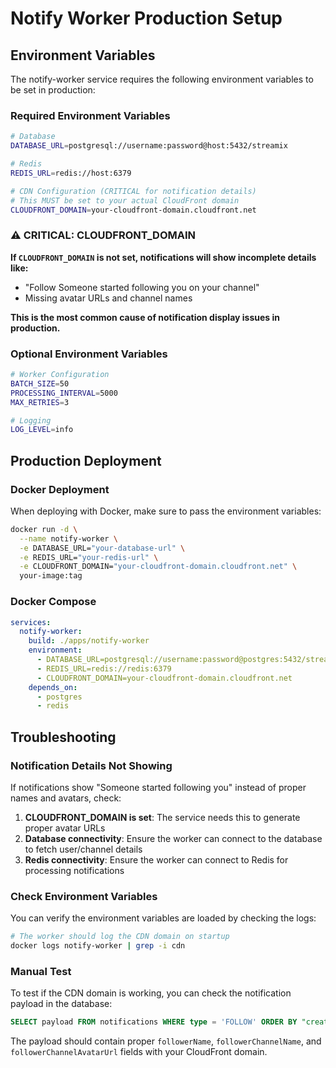# Notify Worker Production Setup

## Environment Variables

The notify-worker service requires the following environment variables to be set in production:

### Required Environment Variables

```bash
# Database
DATABASE_URL=postgresql://username:password@host:5432/streamix

# Redis
REDIS_URL=redis://host:6379

# CDN Configuration (CRITICAL for notification details)
# This MUST be set to your actual CloudFront domain
CLOUDFRONT_DOMAIN=your-cloudfront-domain.cloudfront.net
```

### ⚠️ CRITICAL: CLOUDFRONT_DOMAIN

**If `CLOUDFRONT_DOMAIN` is not set, notifications will show incomplete details like:**
- "Follow Someone started following you on your channel"
- Missing avatar URLs and channel names

**This is the most common cause of notification display issues in production.**

### Optional Environment Variables

```bash
# Worker Configuration
BATCH_SIZE=50
PROCESSING_INTERVAL=5000
MAX_RETRIES=3

# Logging
LOG_LEVEL=info
```

## Production Deployment

### Docker Deployment

When deploying with Docker, make sure to pass the environment variables:

```bash
docker run -d \
  --name notify-worker \
  -e DATABASE_URL="your-database-url" \
  -e REDIS_URL="your-redis-url" \
  -e CLOUDFRONT_DOMAIN="your-cloudfront-domain.cloudfront.net" \
  your-image:tag
```

### Docker Compose

```yaml
services:
  notify-worker:
    build: ./apps/notify-worker
    environment:
      - DATABASE_URL=postgresql://username:password@postgres:5432/streamix
      - REDIS_URL=redis://redis:6379
      - CLOUDFRONT_DOMAIN=your-cloudfront-domain.cloudfront.net
    depends_on:
      - postgres
      - redis
```

## Troubleshooting

### Notification Details Not Showing

If notifications show "Someone started following you" instead of proper names and avatars, check:

1. **CLOUDFRONT_DOMAIN is set**: The service needs this to generate proper avatar URLs
2. **Database connectivity**: Ensure the worker can connect to the database to fetch user/channel details
3. **Redis connectivity**: Ensure the worker can connect to Redis for processing notifications

### Check Environment Variables

You can verify the environment variables are loaded by checking the logs:

```bash
# The worker should log the CDN domain on startup
docker logs notify-worker | grep -i cdn
```

### Manual Test

To test if the CDN domain is working, you can check the notification payload in the database:

```sql
SELECT payload FROM notifications WHERE type = 'FOLLOW' ORDER BY "createdAt" DESC LIMIT 1;
```

The payload should contain proper `followerName`, `followerChannelName`, and `followerChannelAvatarUrl` fields with your CloudFront domain.

